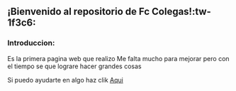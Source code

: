 ## ¡Bienvenido al repositorio de  Fc Colegas!:tw-1f3c6:
### Introduccion:
Es la primera pagina web que realizo 
Me falta mucho para mejorar
pero con el tiempo se que lograre hacer grandes cosas

Si puedo ayudarte en algo haz clik [Aqui](http://https://www.instagram.com/moises.moreno7 "Aqui")
